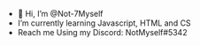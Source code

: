 - 👋 Hi, I’m @Not-7Myself
- I’m currently learning Javascript, HTML and CS
- Reach me Using my Discord: NotMyself#5342

<!---
Not-7Myself/Not-7Myself is a ✨ special ✨ repository because its `README.md` (this file) appears on your GitHub profile.
You can click the Preview link to take a look at your changes.
--->
